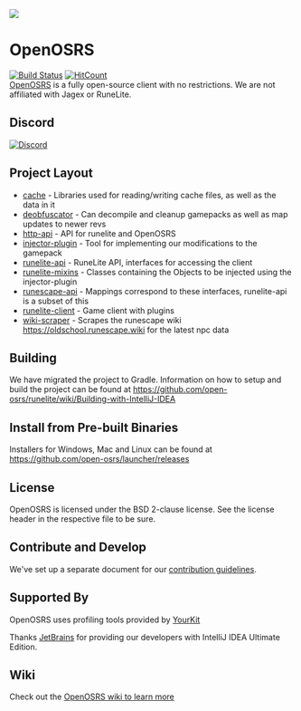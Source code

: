 ![](https://i.imgur.com/0D5106S.png)



# OpenOSRS  

[![Build Status](https://github.com/open-osrs/runelite/workflows/OpenOSRS%20-%20CI%20(push)/badge.svg)](https://github.com/open-osrs/runelite/actions?query=workflow%3A%22OpenOSRS+-+CI+%28push%29%22)
[![HitCount](http://hits.dwyl.io/open-osrs/runelite.svg)](http://hits.dwyl.io/open-osrs/runelite)  
[OpenOSRS](https://openosrs.com) is a fully open-source client with no restrictions. We are not affiliated with Jagex or RuneLite.

## Discord  

[![Discord](https://img.shields.io/discord/373382904769675265.svg)](https://discord.gg/openosrs)

## Project Layout  

- [cache](cache/src/main/java/net/runelite/cache) - Libraries used for reading/writing cache files, as well as the data in it
- [deobfuscator](deobfuscator/src/main/java/net/runelite/deob) - Can decompile and cleanup gamepacks as well as map updates to newer revs
- [http-api](http-api/src/main/java/net/runelite/http/api) - API for runelite and OpenOSRS
- [injector-plugin](injector-plugin/src/main/java/net/runelite/injector) - Tool for implementing our modifications to the gamepack
- [runelite-api](runelite-api/src/main/java/net/runelite/api) - RuneLite API, interfaces for accessing the client
- [runelite-mixins](runelite-mixins/src/main/java/net/runelite) - Classes containing the Objects to be injected using the injector-plugin
- [runescape-api](runescape-api/src/main/java/net/runelite) - Mappings correspond to these interfaces, runelite-api is a subset of this
- [runelite-client](runelite-client/src/main/java/net/runelite/client) - Game client with plugins
- [wiki-scraper](wiki-scraper/src/main/java/net/runelite/data) - Scrapes the runescape wiki https://oldschool.runescape.wiki for the latest npc data

## Building  

We have migrated the project to Gradle. Information on how to setup and build the project can be found at https://github.com/open-osrs/runelite/wiki/Building-with-IntelliJ-IDEA

## Install from Pre-built Binaries 

Installers for Windows, Mac and Linux can be found at https://github.com/open-osrs/launcher/releases

## License  

OpenOSRS is licensed under the BSD 2-clause license. See the license header in the respective file to be sure.

## Contribute and Develop  

We've set up a separate document for our [contribution guidelines](https://github.com/open-osrs/runelite/blob/master/.github/CONTRIBUTING.md).

## Supported By  

OpenOSRS uses profiling tools provided by [YourKit](https://www.yourkit.com/)

Thanks [JetBrains](https://www.jetbrains.com/idea/download/) for providing our developers with IntelliJ IDEA Ultimate Edition.

## Wiki

Check out the [OpenOSRS wiki to learn more](https://github.com/open-osrs/runelite/wiki)

